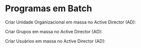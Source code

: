 # Programas em Batch

Criar Unidade Organizacional em massa no Active Director (AD):

Criar Grupos em massa no Active Director (AD):

Criar Usuários em massa no Active Director (AD):
